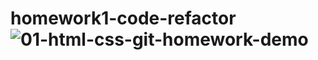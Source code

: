 # homework1-code-refactor![01-html-css-git-homework-demo](https://user-images.githubusercontent.com/84427990/139556383-ec1b08ef-14f1-4abe-802e-186d869abcbc.png)
